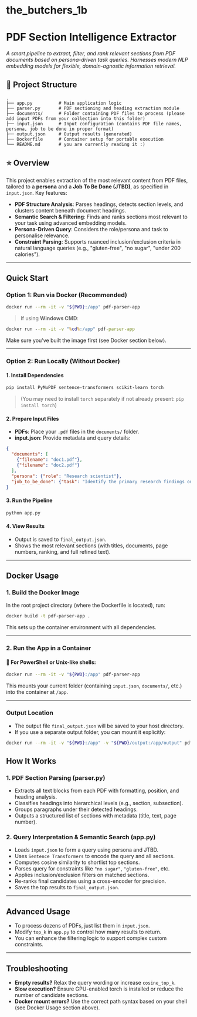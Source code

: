 # the_butchers_1b
# PDF Section Intelligence Extractor

_A smart pipeline to extract, filter, and rank relevant sections from PDF documents based on persona-driven task queries. Harnesses modern NLP embedding models for flexible, domain-agnostic information retrieval._

## 📁 Project Structure

```
.
├── app.py          # Main application logic
├── parser.py       # PDF sectioning and heading extraction module
├── documents/      # Folder containing PDF files to process (please add input PDFs from your collection into this folder)
├── input.json      # Input configuration (contains PDF file names, persona, job to be done in proper format)
├── output.json     # Output results (generated)
├── Dockerfile      # Container setup for portable execution
└── README.md       # you are currently reading it :)

````

## ⭐ Overview

This project enables extraction of the most relevant content from PDF files, tailored to a **persona** and a **Job To Be Done (JTBD)**, as specified in `input.json`. Key features:

- **PDF Structure Analysis**: Parses headings, detects section levels, and clusters content beneath document headings.
- **Semantic Search & Filtering**: Finds and ranks sections most relevant to your task using advanced embedding models.
- **Persona-Driven Query**: Considers the role/persona and task to personalise relevance.
- **Constraint Parsing**: Supports nuanced inclusion/exclusion criteria in natural language queries (e.g., "gluten-free", "no sugar", "under 200 calories").

---

## Quick Start

### Option 1: Run via Docker (Recommended)

```bash
docker run --rm -it -v "${PWD}:/app" pdf-parser-app
````

> If using **Windows CMD**:

```cmd
docker run --rm -it -v "%cd%:/app" pdf-parser-app
```

Make sure you've built the image first (see Docker section below).

---

###  Option 2: Run Locally (Without Docker)

#### 1. Install Dependencies

```bash
pip install PyMuPDF sentence-transformers scikit-learn torch
```

> (You may need to install `torch` separately if not already present: `pip install torch`)

#### 2. Prepare Input Files

* **PDFs**: Place your `.pdf` files in the `documents/` folder.
* **input.json**: Provide metadata and query details:

```json
{
  "documents": [
    {"filename": "doc1.pdf"},
    {"filename": "doc2.pdf"}
  ],
  "persona": {"role": "Research scientist"},
  "job_to_be_done": {"task": "Identify the primary research findings on topic X, excluding preliminary studies"}
}
```

#### 3. Run the Pipeline

```bash
python app.py
```

#### 4. View Results

* Output is saved to `final_output.json`.
* Shows the most relevant sections (with titles, documents, page numbers, ranking, and full refined text).

---

## Docker Usage

### 1. Build the Docker Image

In the root project directory (where the Dockerfile is located), run:

```bash
docker build -t pdf-parser-app .
```

This sets up the container environment with all dependencies.

---

###  2. Run the App in a Container

#### 🔹 For PowerShell or Unix-like shells:

```bash
docker run --rm -it -v "${PWD}:/app" pdf-parser-app
```

This mounts your current folder (containing `input.json`, `documents/`, etc.) into the container at `/app`.

---

### Output Location

* The output file `final_output.json` will be saved to your host directory.
* If you use a separate output folder, you can mount it explicitly:

```bash
docker run --rm -it -v "${PWD}:/app" -v "${PWD}/output:/app/output" pdf-parser-app
```

## How It Works

### 1. PDF Section Parsing (**parser.py**)

* Extracts all text blocks from each PDF with formatting, position, and heading analysis.
* Classifies headings into hierarchical levels (e.g., section, subsection).
* Groups paragraphs under their detected headings.
* Outputs a structured list of sections with metadata (title, text, page number).

### 2. Query Interpretation & Semantic Search (**app.py**)

* Loads `input.json` to form a query using persona and JTBD.
* Uses `Sentence Transformers` to encode the query and all sections.
* Computes cosine similarity to shortlist top sections.
* Parses query for constraints like `"no sugar"`, `"gluten-free"`, etc.
* Applies inclusion/exclusion filters on matched sections.
* Re-ranks final candidates using a cross-encoder for precision.
* Saves the top results to `final_output.json`.

---

## Advanced Usage

* To process dozens of PDFs, just list them in `input.json`.
* Modify `top_k` in `app.py` to control how many results to return.
* You can enhance the filtering logic to support complex custom constraints.

---

## Troubleshooting

* **Empty results?** Relax the query wording or increase `cosine_top_k`.
* **Slow execution?** Ensure GPU-enabled torch is installed or reduce the number of candidate sections.
* **Docker mount errors?** Use the correct path syntax based on your shell (see Docker Usage section above).
